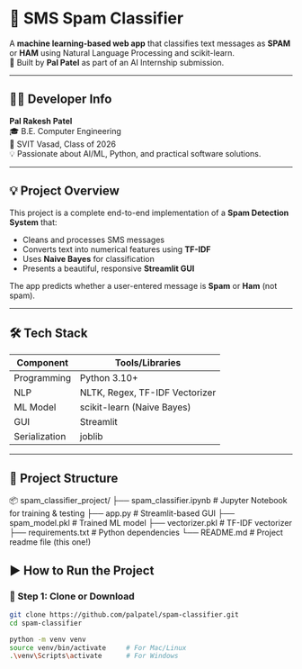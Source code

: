 
# 📩 SMS Spam Classifier

A **machine learning-based web app** that classifies text messages as **SPAM** or **HAM** using Natural Language Processing and scikit-learn.  
🔧 Built by **Pal Patel** as part of an AI Internship submission.

---

## 👨‍💻 Developer Info

**Pal Rakesh Patel**  
🎓 B.E. Computer Engineering  
🏫 SVIT Vasad, Class of 2026  
💡 Passionate about AI/ML, Python, and practical software solutions.

---

## 💡 Project Overview

This project is a complete end-to-end implementation of a **Spam Detection System** that:

- Cleans and processes SMS messages
- Converts text into numerical features using **TF-IDF**
- Uses **Naive Bayes** for classification
- Presents a beautiful, responsive **Streamlit GUI**

The app predicts whether a user-entered message is **Spam** or **Ham** (not spam).

---

## 🛠️ Tech Stack

| Component       | Tools/Libraries              |
|----------------|------------------------------|
| Programming     | Python 3.10+                 |
| NLP             | NLTK, Regex, TF-IDF Vectorizer |
| ML Model        | scikit-learn (Naive Bayes)   |
| GUI             | Streamlit                    |
| Serialization   | joblib                       |

---

## 📁 Project Structure

📦 spam_classifier_project/
├── spam_classifier.ipynb # Jupyter Notebook for training & testing
├── app.py # Streamlit-based GUI
├── spam_model.pkl # Trained ML model
├── vectorizer.pkl # TF-IDF vectorizer
├── requirements.txt # Python dependencies
└── README.md # Project readme file (this one!)

## ▶️ How to Run the Project

### 🔹 Step 1: Clone or Download

```bash
git clone https://github.com/palpatel/spam-classifier.git
cd spam-classifier

python -m venv venv
source venv/bin/activate     # For Mac/Linux
.\venv\Scripts\activate      # For Windows